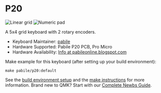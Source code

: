 # P20

![Linear grid](https://github.com/pabile/Pabile20/blob/master/_bak/layout-grid.jpg)
![Numeric pad](https://github.com/pabile/Pabile20/blob/master/_bak/layout-numpad.jpg)

A 5x4 grid keyboard with 2 rotary encoders. 

* Keyboard Maintainer: [pabile](https://github.com/pabile)
* Hardware Supported: Pabile P20 PCB, Pro Micro
* Hardware Availability: [Info at pabileonline.blogspot.com](https://pabileonline.blogspot.com/search/label/pabile20)

Make example for this keyboard (after setting up your build environment):

    make pabile/p20:default

See the [build environment setup](https://docs.qmk.fm/#/getting_started_build_tools) and the [make instructions](https://docs.qmk.fm/#/getting_started_make_guide) for more information. Brand new to QMK? Start with our [Complete Newbs Guide](https://docs.qmk.fm/#/newbs).
